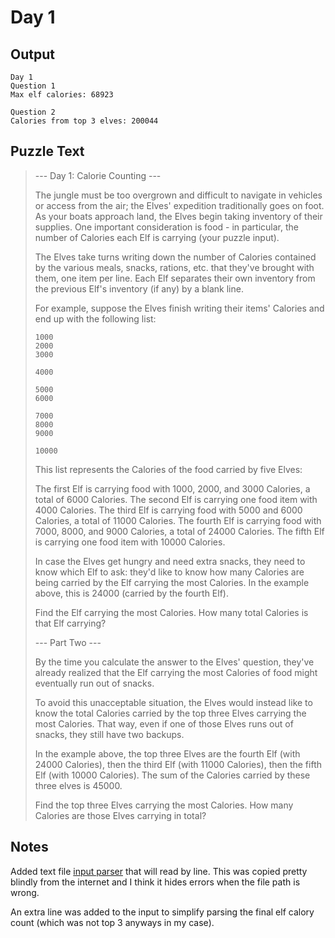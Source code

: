 # Day 1

## Output

```
Day 1
Question 1
Max elf calories: 68923

Question 2
Calories from top 3 elves: 200044
```

## Puzzle Text
> --- Day 1: Calorie Counting ---
> 
> The jungle must be too overgrown and difficult to navigate in vehicles or access from the air; the Elves' expedition traditionally goes on foot. As your boats approach land, the Elves begin taking inventory of their supplies. One important consideration is food - in particular, the number of Calories each Elf is carrying (your puzzle input).
> 
> The Elves take turns writing down the number of Calories contained by the various meals, snacks, rations, etc. that they've brought with them, one item per line. Each Elf separates their own inventory from the previous Elf's inventory (if any) by a blank line.
> 
> For example, suppose the Elves finish writing their items' Calories and end up with the following list:
> ```
> 1000
> 2000
> 3000
> 
> 4000
> 
> 5000
> 6000
> 
> 7000
> 8000
> 9000
> 
> 10000
> 
> ```
> This list represents the Calories of the food carried by five Elves:
> 
> 	The first Elf is carrying food with 1000, 2000, and 3000 Calories, a total of 6000 Calories.
> 	The second Elf is carrying one food item with 4000 Calories.
> 	The third Elf is carrying food with 5000 and 6000 Calories, a total of 11000 Calories.
> 	The fourth Elf is carrying food with 7000, 8000, and 9000 Calories, a total of 24000 Calories.
> 	The fifth Elf is carrying one food item with 10000 Calories.
> 
> In case the Elves get hungry and need extra snacks, they need to know which Elf to ask: they'd like to know how many Calories are being carried by the Elf carrying the most Calories. In the example above, this is 24000 (carried by the fourth Elf).
> 
> Find the Elf carrying the most Calories. How many total Calories is that Elf carrying?
> 
> --- Part Two ---
> 
> By the time you calculate the answer to the Elves' question, they've already realized that the Elf carrying the most Calories of food might eventually run out of snacks.
> 
> To avoid this unacceptable situation, the Elves would instead like to know the total Calories carried by the top three Elves carrying the most Calories. That way, even if one of those Elves runs out of snacks, they still have two backups.
> 
> In the example above, the top three Elves are the fourth Elf (with 24000 Calories), then the third Elf (with 11000 Calories), then the fifth Elf (with 10000 Calories). The sum of the Calories carried by these three elves is 45000.
> 
> Find the top three Elves carrying the most Calories. How many Calories are those Elves carrying in total?

## Notes

Added text file [input parser](./../../inputs.rs) that will read by line. This was copied pretty blindly from the internet and I think it hides errors when the file path is wrong.

An extra line was added to the input to simplify parsing the final elf calory count (which was not top 3 anyways in my case).

